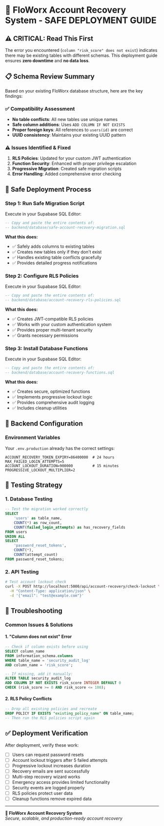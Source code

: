 # 🚀 FloWorx Account Recovery System - SAFE DEPLOYMENT GUIDE

## ⚠️ CRITICAL: Read This First

The error you encountered (`column "risk_score" does not exist`) indicates there may be existing tables with different schemas. This deployment guide ensures **zero downtime** and **no data loss**.

## 📋 Schema Review Summary

Based on your existing FloWorx database structure, here are the key findings:

### ✅ **Compatibility Assessment**
- **No table conflicts**: All new tables use unique names
- **Safe column additions**: Uses `ADD COLUMN IF NOT EXISTS` 
- **Proper foreign keys**: All references to `users(id)` are correct
- **UUID consistency**: Maintains your existing UUID pattern

### ⚠️ **Issues Identified & Fixed**
1. **RLS Policies**: Updated for your custom JWT authentication
2. **Function Security**: Enhanced with proper privilege escalation
3. **Progressive Migration**: Created safe migration scripts
4. **Error Handling**: Added comprehensive error checking

## 🔄 Safe Deployment Process

### **Step 1: Run Safe Migration Script**
Execute in your Supabase SQL Editor:

```sql
-- Copy and paste the entire contents of:
-- backend/database/safe-account-recovery-migration.sql
```

**What this does:**
- ✅ Safely adds columns to existing tables
- ✅ Creates new tables only if they don't exist
- ✅ Handles existing table conflicts gracefully
- ✅ Provides detailed progress notifications

### **Step 2: Configure RLS Policies**
Execute in your Supabase SQL Editor:

```sql
-- Copy and paste the entire contents of:
-- backend/database/account-recovery-rls-policies.sql
```

**What this does:**
- ✅ Creates JWT-compatible RLS policies
- ✅ Works with your custom authentication system
- ✅ Provides proper multi-tenant security
- ✅ Grants necessary permissions

### **Step 3: Install Database Functions**
Execute in your Supabase SQL Editor:

```sql
-- Copy and paste the entire contents of:
-- backend/database/account-recovery-functions.sql
```

**What this does:**
- ✅ Creates secure, optimized functions
- ✅ Implements progressive lockout logic
- ✅ Provides comprehensive audit logging
- ✅ Includes cleanup utilities

## 🔧 Backend Configuration

### **Environment Variables**
Your `.env.production` already has the correct settings:

```env
ACCOUNT_RECOVERY_TOKEN_EXPIRY=86400000  # 24 hours
MAX_FAILED_LOGIN_ATTEMPTS=5
ACCOUNT_LOCKOUT_DURATION=900000         # 15 minutes
PROGRESSIVE_LOCKOUT_MULTIPLIER=2
```

## 🎯 Testing Strategy

### **1. Database Testing**
```sql
-- Test the migration worked correctly
SELECT 
    'users' as table_name,
    COUNT(*) as row_count,
    COUNT(failed_login_attempts) as has_recovery_fields
FROM users
UNION ALL
SELECT 
    'password_reset_tokens',
    COUNT(*),
    COUNT(attempt_count)
FROM password_reset_tokens;
```

### **2. API Testing**
```bash
# Test account lockout check
curl -X POST http://localhost:5000/api/account-recovery/check-lockout \
  -H "Content-Type: application/json" \
  -d '{"email": "test@example.com"}'
```

## 🚨 Troubleshooting

### **Common Issues & Solutions**

#### **1. "Column does not exist" Error**
```sql
-- Check if column exists before using
SELECT column_name 
FROM information_schema.columns 
WHERE table_name = 'security_audit_log' 
AND column_name = 'risk_score';

-- If missing, add it manually:
ALTER TABLE security_audit_log 
ADD COLUMN IF NOT EXISTS risk_score INTEGER DEFAULT 0 
CHECK (risk_score >= 0 AND risk_score <= 100);
```

#### **2. RLS Policy Conflicts**
```sql
-- Drop all existing policies and recreate
DROP POLICY IF EXISTS "existing_policy_name" ON table_name;
-- Then run the RLS policies script again
```

## ✅ Deployment Verification

After deployment, verify these work:

- [ ] Users can request password resets
- [ ] Account lockout triggers after 5 failed attempts
- [ ] Progressive lockout increases duration
- [ ] Recovery emails are sent successfully
- [ ] Multi-step recovery wizard works
- [ ] Emergency access provides limited functionality
- [ ] Security events are logged properly
- [ ] RLS policies protect user data
- [ ] Cleanup functions remove expired data

---

**🔐 FloWorx Account Recovery System**  
*Secure, scalable, and production-ready account recovery*
